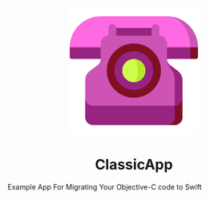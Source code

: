 <p align="center">
	<img alt="Rotary Phone Icon" title="Rotary Phone Icon" src="/Assets/rotary.png">
</p>
<h1 align="center"> ClassicApp </h1>

Example App For Migrating Your Objective-C code to Swift

